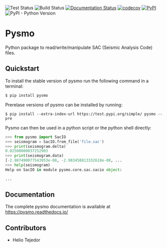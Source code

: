 
![Test Status](https://github.com/pysmo/pysmo/actions/workflows/run-tests.yml/badge.svg)
![Build Status](https://github.com/pysmo/pysmo/actions/workflows/build.yml/badge.svg)
[![Documentation Status](https://readthedocs.org/projects/pysmo/badge/?version=latest)](https://pysmo.readthedocs.io/en/latest/?badge=latest)
[![codecov](https://codecov.io/gh/pysmo/pysmo/branch/master/graph/badge.svg?token=ZsHTBN4rxF)](https://codecov.io/gh/pysmo/pysmo)
[![PyPI](https://img.shields.io/pypi/v/pysmo)](https://pypi.org/project/pysmo/)
![PyPI - Python Version](https://img.shields.io/pypi/pyversions/pysmo)

Pysmo
=====

Python package to read/write/manipulate SAC (Seismic Analysis Code) files.


Quickstart
----------
To install the stable version of pysmo run the following command in a terminal:

```shell
$ pip install pysmo
```

Prerelase versions of pysmo can be installed by running:

```shell
$ pip install --extra-index-url https://test.pypi.org/simple/ pysmo --pre
```

Pysmo can then be used in a python script or the python shell directly:


```python
>>> from pysmo import SacIO
>>> seismogram = SacIO.from_file('file.sac')
>>> print(seismogram.delta)
0.02500000037252903
>>> print(seismogram.data)
[-2.987490077543953e-08, -2.983458813332618e-08, ...
>>> help(seismogram)
Help on SacIO in module pysmo.core.sac.sacio object:

...
```
Documentation
-------------

The complete pysmo documentation is available at https://pysmo.readthedocs.io/

Contributors
------------

- Helio Tejedor
